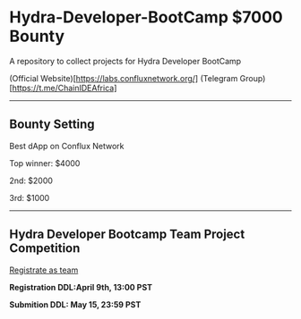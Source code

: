 # Hydra-Developer-BootCamp $7000 Bounty
A repository to collect projects for Hydra Developer BootCamp


(Official Website)[https://labs.confluxnetwork.org/]
(Telegram Group)[https://t.me/ChainIDEAfrica]

------------------------------------------------------------------------------------------

## **Bounty Setting**
Best dApp on Conflux Network

Top winner: $4000

2nd: $2000

3rd: $1000

------------------------------------------------------------------------------------------

## **Hydra Developer  Bootcamp Team Project Competition**

[Registrate as team](https://bit.ly/3gGMAGW)


**Registration DDL:April 9th, 13:00 PST**

**Submition DDL: May 15, 23:59 PST**
